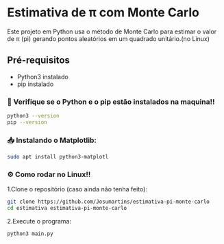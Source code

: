 # Estimativa de π com Monte Carlo

Este projeto em Python usa o método de Monte Carlo para estimar o valor de π (pi) gerando pontos aleatórios em um quadrado unitário.(no Linux)

## Pré-requisitos
- Python3 instalado
- pip instalado

### :mag_right: Verifique se o Python e o pip estão instalados na maquina!!

```bash
python3 --version
pip --version
```

### :inbox_tray: Instalando o Matplotlib:
```bash
sudo apt install python3-matplotl

```
### :gear: **Como rodar no Linux!!**

1.Clone o repositório (caso ainda não tenha feito):
```bash
git clone https://github.com/Josumartins/estimativa-pi-monte-carlo
cd estimativa estimativa-pi-monte-carlo
```

2.Execute o programa:
```bash
python3 main.py
```

